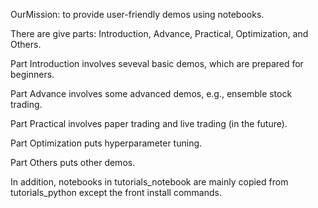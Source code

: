 OurMission: to provide user-friendly demos using notebooks. 

There are give parts: Introduction, Advance, Practical, Optimization, and Others.

Part Introduction involves seveval basic demos, which are prepared for beginners.

Part Advance involves some advanced demos, e.g., ensemble stock trading.

Part Practical involves paper trading and live trading (in the future).

Part Optimization puts hyperparameter tuning.

Part Others puts other demos.

In addition, notebooks in tutorials_notebook are mainly copied from tutorials_python except the front install commands.

